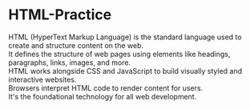 # HTML-Practice
HTML (HyperText Markup Language) is the standard language used to create and structure content on the web.  
It defines the structure of web pages using elements like headings, paragraphs, links, images, and more.  
HTML works alongside CSS and JavaScript to build visually styled and interactive websites.  
Browsers interpret HTML code to render content for users.  
It's the foundational technology for all web development.
